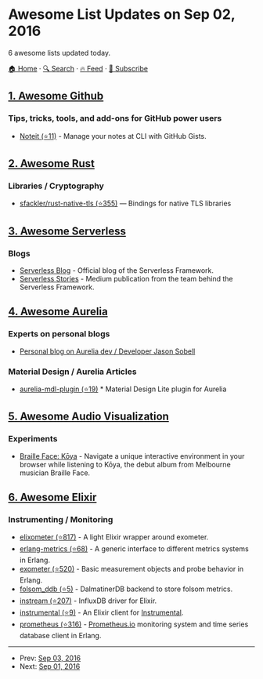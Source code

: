 # Awesome List Updates on Sep 02, 2016

6 awesome lists updated today.

[🏠 Home](/README.md) · [🔍 Search](https://test.trackawesomelist.com/search/) · [🔥 Feed](https://test.trackawesomelist.com/rss.xml) · [📮 Subscribe](https://trackawesomelist.us17.list-manage.com/subscribe?u=d2f0117aa829c83a63ec63c2f&id=36a103854c)



## [1. Awesome Github](/content/phillipadsmith/awesome-github/README.md)

### Tips, tricks, tools, and add-ons for GitHub power users

*   [Noteit (⭐11)](https://github.com/Krukov/noteit) - Manage your notes at CLI with GitHub Gists.

## [2. Awesome Rust](/content/rust-unofficial/awesome-rust/README.md)

### Libraries / Cryptography

*   [sfackler/rust-native-tls (⭐355)](https://github.com/sfackler/rust-native-tls) — Bindings for native TLS libraries

## [3. Awesome Serverless](/content/pmuens/awesome-serverless/README.md)

### Blogs

*   [Serverless Blog](http://blog.serverless.com) - Official blog of the Serverless Framework.
*   [Serverless Stories](https://medium.com/serverless-stories) - Medium publication from the team behind the Serverless Framework.

## [4. Awesome Aurelia](/content/aurelia-contrib/awesome-aurelia/README.md)

### Experts on personal blogs

*   [Personal blog on Aurelia dev / Developer Jason Sobell](http://www.sobell.net/category/aurelia/)

### Material Design / Aurelia Articles

*   [aurelia-mdl-plugin (⭐19)](https://github.com/arabsight/aurelia-mdl-plugin) \* Material Design Lite plugin for Aurelia

## [5. Awesome Audio Visualization](/content/willianjusten/awesome-audio-visualization/README.md)

### Experiments

*   [Braille Face: Kōya](https://koya.brailleface.co/) - Navigate a unique interactive environment in your browser while listening to Kōya, the debut album from Melbourne musician Braille Face.

## [6. Awesome Elixir](/content/h4cc/awesome-elixir/README.md)

### Instrumenting / Monitoring

*   [elixometer (⭐817)](https://github.com/pinterest/elixometer) - A light Elixir wrapper around exometer.
*   [erlang-metrics (⭐68)](https://github.com/benoitc/erlang-metrics) - A generic interface to different metrics systems in Erlang.
*   [exometer (⭐520)](https://github.com/Feuerlabs/exometer) - Basic measurement objects and probe behavior in Erlang.
*   [folsom\_ddb (⭐5)](https://github.com/dalmatinerdb/folsom_ddb) - DalmatinerDB backend to store folsom metrics.
*   [instream (⭐207)](https://github.com/mneudert/instream) - InfluxDB driver for Elixir.
*   [instrumental (⭐9)](https://github.com/undeadlabs/instrumental-ex) - An Elixir client for [Instrumental](https://instrumentalapp.com/).
*   [prometheus (⭐316)](https://github.com/deadtrickster/prometheus.erl) - [Prometheus.io](https://prometheus.io) monitoring system and time series database client in Erlang.

---

- Prev: [Sep 03, 2016](/content/2016/09/03/README.md)
- Next: [Sep 01, 2016](/content/2016/09/01/README.md)